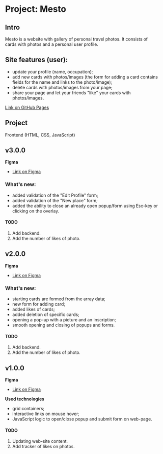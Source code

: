 # Project: Mesto


## Intro

Mesto is a website with gallery of personal travel photos.
It consists of cards with photos and a personal user profile.

## Site features (user):
- update your profile (name, occupation);
- add new cards with photos/images (the form for adding a card contains fields for the name and links to the photo/image);
- delete cards with photos/images from your page;
- share your page and let your friends "like" your cards with photos/images.

[Link on GitHub Pages](https://shamankas.github.io/mesto)

## Project

Frontend (HTML, CSS, JavaScript)


## v3.0.0
**Figma**

* [Link on Figma](https://www.figma.com/file/lp3nhRANQG99y1MMhrpMKc/JavaScript.-Sprint-6?node-id=0%3A1&t=igZtPiHdTddlwLw6-0)

### What's new:

* added validation of the "Edit Profile" form;
* added validation of the "New place" form;
* added the ability to close an already open popup/form using Esc-key or clicking on the overlay.

#### TODO
1. Add backend.
2. Add the number of likes of photo.


## v2.0.0
**Figma**

* [Link on Figma](https://www.figma.com/file/KxcsC2y8QcwCaMvSTGYLew/JavaScript.-Sprint-5?t=unqwuoQCsVanoecb-6)

### What's new:

* starting cards are formed from the array data;
* new form for adding card;
* added likes of cards;
* added deletion of specific cards;
* opening a pop-up with a picture and an inscription;
* smooth opening and closing of popups and forms.

#### TODO
1. Add backend.
2. Add the number of likes of photo.


## v1.0.0
**Figma**

* [Link on Figma](https://www.figma.com/file/FiBfMYuLOMMg3zF2toP7sx/JavaScript.-Sprint-4?node-id=28212%3A2&t=jHdKPGSN5jKAS0Vf-1)

**Used technologies**

* grid containers;
* interactive links on mouse hover;
* JavaScript logic to open/close popup and submit form on web-page.

#### TODO
1. Updating web-site content.
2. Add tracker of likes on photos.